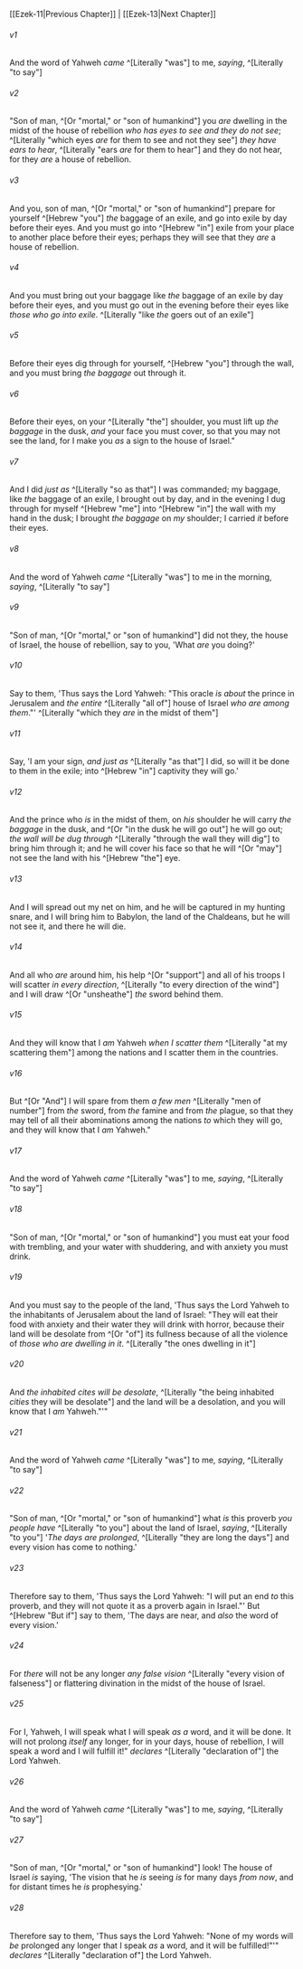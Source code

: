 ﻿---
aliases:
  - Ezekiel 12
---

[[Ezek-11|Previous Chapter]] | [[Ezek-13|Next Chapter]]

###### v1
And the word of Yahweh _came_ ^[Literally "was"] to me, _saying_, ^[Literally "to say"]

###### v2
"Son of man, ^[Or "mortal," or "son of humankind"] you _are_ dwelling in the midst of the house of rebellion _who has eyes to see and they do not see_; ^[Literally "which eyes _are_ for them to see and not they see"] _they have ears to hear_, ^[Literally "ears _are_ for them to hear"] and they do not hear, for they _are_ a house of rebellion.

###### v3
And you, son of man, ^[Or "mortal," or "son of humankind"] prepare for yourself ^[Hebrew "you"] _the_ baggage of an exile, and go into exile by day before their eyes. And you must go into ^[Hebrew "in"] exile from your place to another place before their eyes; perhaps they will see that they _are_ a house of rebellion.

###### v4
And you must bring out your baggage like _the_ baggage of an exile by day before their eyes, and you must go out in the evening before their eyes like _those who go into exile_. ^[Literally "like _the_ goers out of an exile"]

###### v5
Before their eyes dig through for yourself, ^[Hebrew "you"] through the wall, and you must bring _the baggage_ out through it.

###### v6
Before their eyes, on your ^[Literally "the"] shoulder, you must lift up _the baggage_ in the dusk, _and_ your face you must cover, so that you may not see the land, for I make you _as_ a sign to the house of Israel."

###### v7
And I did _just as_ ^[Literally "so as that"] I was commanded; my baggage, like _the_ baggage of an exile, I brought out by day, and in the evening I dug through for myself ^[Hebrew "me"] into ^[Hebrew "in"] the wall with my hand in the dusk; I brought _the baggage_ on _my_ shoulder; I carried _it_ before their eyes.

###### v8
And the word of Yahweh _came_ ^[Literally "was"] to me in the morning, _saying_, ^[Literally "to say"]

###### v9
"Son of man, ^[Or "mortal," or "son of humankind"] did not they, the house of Israel, the house of rebellion, say to you, 'What _are_ you doing?'

###### v10
Say to them, 'Thus says the Lord Yahweh: "This oracle _is about_ the prince in Jerusalem and _the entire_ ^[Literally "all of"] house of Israel _who are among them_."' ^[Literally "which they _are_ in the midst of them"]

###### v11
Say, 'I am your sign, _and_ _just as_ ^[Literally "as that"] I did, so will it be done to them in the exile; into ^[Hebrew "in"] captivity they will go.'

###### v12
And the prince who _is_ in the midst of them, on _his_ shoulder he will carry _the baggage_ in the dusk, and ^[Or "in the dusk he will go out"] he will go out; _the wall will be dug through_ ^[Literally "through the wall they will dig"] to bring him through it; and he will cover his face so that he will ^[Or "may"] not see the land with his ^[Hebrew "the"] eye.

###### v13
And I will spread out my net on him, and he will be captured in my hunting snare, and I will bring him to Babylon, the land of the Chaldeans, but he will not see it, and there he will die.

###### v14
And all who _are_ around him, his help ^[Or "support"] and all of his troops I will scatter _in every direction_, ^[Literally "to every direction of the wind"] and I will draw ^[Or "unsheathe"] _the_ sword behind them.

###### v15
And they will know that I _am_ Yahweh _when I scatter them_ ^[Literally "at my scattering them"] among the nations and I scatter them in the countries.

###### v16
But ^[Or "And"] I will spare from them _a few men_ ^[Literally "men of number"] from _the_ sword, from _the_ famine and from _the_ plague, so that they may tell of all their abominations among the nations _to_ which they will go, and they will know that I _am_ Yahweh."

###### v17
And the word of Yahweh _came_ ^[Literally "was"] to me, _saying_, ^[Literally "to say"]

###### v18
"Son of man, ^[Or "mortal," or "son of humankind"] you must eat your food with trembling, and your water with shuddering, and with anxiety you must drink.

###### v19
And you must say to the people of the land, 'Thus says the Lord Yahweh to the inhabitants of Jerusalem about the land of Israel: "They will eat their food with anxiety and their water they will drink with horror, because their land will be desolate from ^[Or "of"] its fullness because of all the violence of _those who are dwelling in it_. ^[Literally "the ones dwelling in it"]

###### v20
And _the inhabited cites will be desolate_, ^[Literally "the being inhabited _cities_ they will be desolate"] and the land will be a desolation, and you will know that I _am_ Yahweh."'"

###### v21
And the word of Yahweh _came_ ^[Literally "was"] to me, _saying_, ^[Literally "to say"]

###### v22
"Son of man, ^[Or "mortal," or "son of humankind"] what _is_ this proverb _you people have_ ^[Literally "to you"] about the land of Israel, _saying_, ^[Literally "to you"] '_The days are prolonged_, ^[Literally "they are long the days"] and every vision has come to nothing.'

###### v23
Therefore say to them, 'Thus says the Lord Yahweh: "I will put an end _to_ this proverb, and they will not quote it as a proverb again in Israel."' But ^[Hebrew "But if"] say to them, 'The days are near, and _also_ the word of every vision.'

###### v24
For _there_ will not be any longer _any false vision_ ^[Literally "every vision of falseness"] or flattering divination in the midst of the house of Israel.

###### v25
For I, Yahweh, I will speak what I will speak _as a_ word, and it will be done. It will not prolong _itself_ any longer, for in your days, house of rebellion, I will speak a word and I will fulfill it!" _declares_ ^[Literally "declaration of"] the Lord Yahweh.

###### v26
And the word of Yahweh _came_ ^[Literally "was"] to me, _saying_, ^[Literally "to say"]

###### v27
"Son of man, ^[Or "mortal," or "son of humankind"] look! The house of Israel _is_ saying, 'The vision that he _is_ seeing _is_ for many days _from now_, and for distant times he _is_ prophesying.'

###### v28
Therefore say to them, 'Thus says the Lord Yahweh: "None of my words will _be_ prolonged any longer that I speak _as_ a word, and it will be fulfilled!"'" _declares_ ^[Literally "declaration of"] the Lord Yahweh.